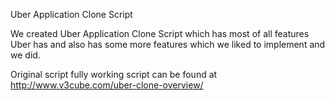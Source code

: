 Uber Application Clone Script

We created Uber Application Clone Script which has most of all features Uber has and also has some more features which we liked to implement and we did.

Original script fully working script can be found at http://www.v3cube.com/uber-clone-overview/

